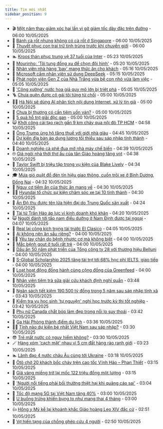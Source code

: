 ```yaml
---
title: Tim mới nhất
sidebar_position: 9
---
```


<!-- vnexpress-tin-moi-nhat:START -->
- 🎬 [Một năm thay giảm xóc hai lần vì gờ giảm tốc dày đặc trên đường](https://vnexpress.net/mot-nam-thay-giam-xoc-hai-lan-vi-go-giam-toc-day-dac-tren-duong-4884074.html) - 06:00 10/05/2025
- 🐎 [Bánh cà rốt nhưng không có cà rốt ở Singapore](https://vnexpress.net/banh-ca-rot-nhung-khong-co-ca-rot-o-singapore-4883708.html) - 06:00 10/05/2025
- 🦍 [Thuyết phục con trai trữ tinh trùng trước khi chuyển giới](https://vnexpress.net/thuyet-phuc-con-trai-tru-tinh-trung-truoc-khi-chuyen-gioi-4884055.html) - 06:00 10/05/2025
- 🏊 [Kroos thán phục trung vệ 37 tuổi của Inter](https://vnexpress.net/kroos-than-phuc-trung-ve-37-tuoi-cua-inter-4884087.html) - 05:23 10/05/2025
- 🎊 [Mourinho: &#39;Tôi tung đồng xu để chọn đội hình&#39;](https://vnexpress.net/mourinho-toi-tung-dong-xu-de-chon-doi-hinh-4884099.html) - 05:20 10/05/2025
- 🎃 [Nhân viên nhà hàng &#39;bay&#39; mang thức ăn cho khách](https://vnexpress.net/nhan-vien-nha-hang-bay-mang-thuc-an-cho-khach-4883755.html) - 05:16 10/05/2025
- 🧰 [Microsoft cấm nhân viên sử dụng DeepSeek](https://vnexpress.net/microsoft-cam-nhan-vien-su-dung-deepseek-4883933.html) - 05:15 10/05/2025
- 🔭 [Phát ngôn viên Gen Z của Nhà Trắng vừa bế con nhỏ vừa làm việc](https://vnexpress.net/phat-ngon-vien-gen-z-cua-nha-trang-vua-be-con-nho-vua-lam-viec-4884073.html) - 05:05 10/05/2025
- 🫶 [&#39;Công xưởng&#39; nước hoa giả quy mô lớn bị triệt phá](https://vnexpress.net/cong-xuong-nuoc-hoa-gia-quy-mo-lon-bi-triet-pha-4884086.html) - 05:05 10/05/2025
- 🪜 [Chưa quên được cô gái tôi từng từ chối](https://vnexpress.net/chua-quen-duoc-co-gai-toi-tung-tu-choi-4883979.html) - 05:00 10/05/2025
- 👨‍🏫 [Hà Nội sẽ dùng AI phân tích nội dung Internet, xử lý tin giả](https://vnexpress.net/ha-noi-se-dung-ai-phan-tich-noi-dung-internet-xu-ly-tin-gia-4883880.html) - 05:00 10/05/2025
- 🎊 [Chưa bị thương có cần tiêm uốn ván?](https://vnexpress.net/chua-bi-thuong-co-can-tiem-uon-van-4884088.html) - 05:00 10/05/2025
- 🎊 [5 quả hỗ trợ giải độc gan](https://vnexpress.net/5-qua-ho-tro-giai-doc-gan-4884013.html) - 05:00 10/05/2025
- 😺 [Khởi công cải tạo rạch gần 9 km chảy qua nội đô TP HCM](https://vnexpress.net/khoi-cong-cai-tao-rach-gan-9-km-chay-qua-noi-do-tp-hcm-4884090.html) - 04:58 10/05/2025
- 🐘 [Ông Trump ủng hộ tăng thuế với giới nhà giàu](https://vnexpress.net/ong-trump-ung-ho-tang-thue-voi-gioi-nha-giau-4884068.html) - 04:45 10/05/2025
- 🌁 [Dự kiến địa bàn áp dụng lương tối thiểu sau sáp nhập tỉnh thành](https://vnexpress.net/du-kien-dia-ban-ap-dung-luong-toi-thieu-sau-sap-nhap-tinh-thanh-4884060.html) - 04:40 10/05/2025
- 🐲 [Doanh nghiệp cà phê đua mở nhà máy chế biến](https://vnexpress.net/doanh-nghiep-ca-phe-dua-mo-nha-may-che-bien-4881012.html) - 04:39 10/05/2025
- 🤓 [Giá ngôi nhà thời thơ ấu của tân Giáo hoàng tăng vọt](https://vnexpress.net/gia-ngoi-nha-thoi-tho-au-cua-tan-giao-hoang-tang-vot-4884025.html) - 04:38 10/05/2025
- 💪 [Taylor Swift bị triệu tập trong vụ kiện của Blake Lively](https://vnexpress.net/taylor-swift-bi-trieu-tap-trong-vu-kien-cua-blake-lively-4884020.html) - 04:34 10/05/2025
- 🎓 [Mưa gió quật đổ đèn tín hiệu giao thông, cuốn trôi xe ở Bình Dương, Đồng Nai](https://vnexpress.net/mua-gio-quat-do-den-tin-hieu-giao-thong-cuon-troi-xe-o-binh-duong-dong-nai-4884066.html) - 04:32 10/05/2025
- 🫣 [Nguy cơ tiềm ẩn của thức ăn mang về](https://vnexpress.net/nguy-co-tiem-an-cua-thuc-an-mang-ve-4883129.html) - 04:30 10/05/2025
- 🧑‍💻 [Hyundai tổ chức sự kiện chăm sóc xe tại 10 tỉnh thành](https://vnexpress.net/hyundai-to-chuc-su-kien-cham-soc-xe-tai-10-tinh-thanh-4884085.html) - 04:30 10/05/2025
- 🐲 [Ấn Độ thu được tên lửa hiện đại do Trung Quốc sản xuất](https://vnexpress.net/an-do-thu-duoc-ten-lua-hien-dai-do-trung-quoc-san-xuat-4884065.html) - 04:24 10/05/2025
- 🌝 [Tài tử Trần Hào áp lực vì kinh doanh khó khăn](https://vnexpress.net/tai-tu-tran-hao-ap-luc-vi-kinh-doanh-kho-khan-4884071.html) - 04:20 10/05/2025
- 😺 [Người đánh tới tấp nam điều dưỡng ở Nam Định được tại ngoại](https://vnexpress.net/nguoi-danh-toi-tap-nam-dieu-duong-o-nam-dinh-duoc-tai-ngoai-4884079.html) - 04:07 10/05/2025
- 🐎 [Real lại công kích trọng tài trước El Clasico](https://vnexpress.net/real-lai-cong-kich-trong-tai-truoc-el-clasico-4884069.html) - 04:05 10/05/2025
- 🎡 [Ai không nên ăn sầu riêng?](https://vnexpress.net/ai-khong-nen-an-sau-rieng-4883630.html) - 04:00 10/05/2025
- 👨‍🏫 [Yếu tay chân do bệnh nhược cơ mà không biết](https://vnexpress.net/yeu-tay-chan-do-benh-nhuoc-co-ma-khong-biet-4884037.html) - 04:00 10/05/2025
- 🦆 [Mắc bệnh gout ở tuổi rất trẻ](https://vnexpress.net/mac-benh-gout-o-tuoi-rat-tre-4884032.html) - 04:00 10/05/2025
- 🚦 [Dấu ấn 50 năm phát triển của Tổng công ty 28 với thương hiệu Belluni](https://vnexpress.net/dau-an-50-nam-phat-trien-cua-tong-cong-ty-28-voi-thuong-hieu-belluni-4883831.html) - 04:00 10/05/2025
- 💫 [S-Global Scholarship 2025 tăng tài trợ tới 68% học phí IELTS, giao tiếp](https://vnexpress.net/s-global-scholarship-2025-tang-tai-tro-toi-68-hoc-phi-ielts-giao-tiep-4882596.html) - 04:00 10/05/2025
- 🎉 [Loạt hoạt động đồng hành cùng cộng đồng của Greenfeed](https://vnexpress.net/loat-hoat-dong-dong-hanh-cung-cong-dong-cua-greenfeed-4867962.html) - 04:00 10/05/2025
- 🌋 [Nhân viên tiệm trà sữa giải cứu khách định nghĩ quẩn](https://vnexpress.net/nhan-vien-tiem-tra-sua-giai-cuu-khach-dinh-nghi-quan-4883915.html) - 03:48 10/05/2025
- 🤖 [Ngân sách tiết kiệm 190.500 tỷ đồng trong 5 năm sau sáp nhập tỉnh xã](https://vnexpress.net/ngan-sach-tiet-kiem-190-500-ty-dong-trong-5-nam-sau-sap-nhap-tinh-xa-4883934.html) - 03:43 10/05/2025
- 🦏 [Kiểm tra vụ học sinh &#39;tự nguyện&#39; nghỉ học trước kỳ thi tốt nghiệp](https://vnexpress.net/kiem-tra-vu-hoc-sinh-tu-nguyen-nghi-hoc-truoc-ky-thi-tot-nghiep-4883987.html) - 03:42 10/05/2025
- 🦩 [Phụ nữ Canada chắt bóp làm đẹp trong nỗi lo suy thoái](https://vnexpress.net/phu-nu-canada-chat-bop-lam-dep-trong-noi-lo-suy-thoai-4882680.html) - 03:42 10/05/2025
- 👺 [Ga Hải Phòng thành điểm du lịch](https://vnexpress.net/ga-hai-phong-thanh-diem-du-lich-4884043.html) - 03:36 10/05/2025
- 🧑‍🏫 [Tỉnh nào dự kiến bé nhất Việt Nam sau sáp nhập?](https://vnexpress.net/crossword-giai-o-chu-o-chu-tinh-nao-be-nhat-viet-nam-sau-sap-nhap-4882127.html) - 03:30 10/05/2025
- 😎 [Trẻ mất nước có nguy hiểm không?](https://vnexpress.net/tre-mat-nuoc-co-nguy-hiem-khong-4884026.html) - 03:30 10/05/2025
- 🪄 [Hàng xóm &#39;cạch mặt&#39; nhau vì 5 cm đất hàng rào ranh giới](https://vnexpress.net/thua-ke-the-vi-hang-xom-cach-mat-nhau-vi-5-cm-dat-hang-rao-ranh-gioi-4884051.html) - 03:23 10/05/2025
- 🏊 [Lãnh đạo 4 nước châu Âu cùng tới Ukraine](https://vnexpress.net/lanh-dao-4-nuoc-chau-au-cung-toi-ukraine-4883996.html) - 03:18 10/05/2025
- 💃 [Ôtô chở 20 khách bốc cháy trên cao tốc Vĩnh Hảo – Phan Thiết](https://vnexpress.net/oto-cho-20-khach-boc-chay-tren-cao-toc-vinh-hao-phan-thiet-4884018.html) - 03:15 10/05/2025
- 🦆 [Giá vàng miếng trở lại mốc 122 triệu đồng một lượng](https://vnexpress.net/gia-vang-mieng-tro-lai-moc-122-trieu-dong-mot-luong-4884053.html) - 03:15 10/05/2025
- 🎊 [&#39;Người nổi tiếng phải bồi thường thiệt hại khi quảng cáo sai&#39;](https://vnexpress.net/nguoi-noi-tieng-phai-boi-thuong-thiet-hai-khi-quang-cao-sai-4884015.html) - 03:04 10/05/2025
- 👺 [Tốc độ mạng 5G tại Việt Nam tăng 40%](https://vnexpress.net/toc-do-mang-5g-tai-viet-nam-tang-40-4883450.html) - 03:00 10/05/2025
- 🎡 [U buồng trứng khiến bụng to như mang thai 4 tháng](https://vnexpress.net/u-buong-trung-khien-bung-to-nhu-mang-thai-4-thang-4884021.html) - 03:00 10/05/2025
- 👍 [Hồng y Mỹ kể lại khoảnh khắc Giáo hoàng Leo XIV đắc cử](https://vnexpress.net/hong-y-my-ke-lai-khoanh-khac-giao-hoang-leo-xiv-dac-cu-4883938.html) - 02:51 10/05/2025
- 🐎 [Vợ hiến tạng của chồng ghép cứu 4 người](https://vnexpress.net/vo-hien-tang-cua-chong-ghep-cuu-4-nguoi-4884016.html) - 02:50 10/05/2025<!-- vnexpress-tin-moi-nhat:END -->
